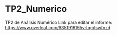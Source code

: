 # TP2_Numerico
TP2 de Análisis Numérico
Link para editar el informe: https://www.overleaf.com/8351916165vrtqmfswfnzd
